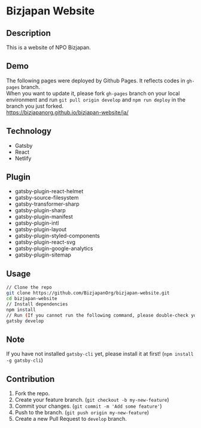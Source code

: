 # Bizjapan Website

## Description
This is a website of NPO Bizjapan. 

## Demo
The following pages were deployed by Github Pages. It reflects codes in `gh-pages` branch.  
When you want to update it, please fork `gh-pages` branch on your local environment and run `git pull origin develop` and `npm run deploy` in the branch you just forked.  
https://bizjapanorg.github.io/bizjapan-website/ja/

## Technology
* Gatsby
* React
* Netlify

## Plugin
* gatsby-plugin-react-helmet
* gatsby-source-filesystem
* gatsby-transformer-sharp
* gatsby-plugin-sharp
* gatsby-plugin-manifest
* gatsby-plugin-intl
* gatsby-plugin-layout
* gatsby-plugin-styled-components
* gatsby-plugin-react-svg
* gatsby-plugin-google-analytics
* gatsby-plugin-sitemap

## Usage
```bash
// Clone the repo
git clone https://github.com/BizjapanOrg/bizjapan-website.git
cd bizjapan-website
// Install dependencies
npm install
// Run (If you cannot run the following command, please double-check you installed gatsby-cli.)
gatsby develop
```

## Note
If you have not installed `gatsby-cli` yet, please install it at first! (`npm install -g gatsby-cli`)

## Contribution
1. Fork the repo. 
2. Create your feature branch. (`git checkout -b my-new-feature`)
3. Commit your changes. (`git commit -m 'Add some feature'`)
4. Push to the branch. (`git push origin my-new-feature`)
5. Create a new Pull Request to `develop` branch.
